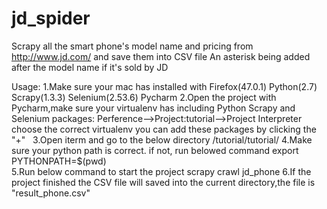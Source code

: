 # jd_spider
Scrapy all the smart phone's model name and pricing from http://www.jd.com/ and save them into CSV file
An asterisk being added after the model name if it's sold by JD 

Usage:
1.Make sure your mac has installed with Firefox(47.0.1) Python(2.7) Scrapy(1.3.3) Selenium(2.53.6) Pycharm
2.Open the project with Pycharm,make sure your virtualenv has including Python Scrapy and Selenium packages:
  Perference-->Project:tutorial-->Project Interpreter 
  choose the correct virtualenv
  you can add these packages by clicking the "+"  
3.Open iterm and go to the below directory
  /tutorial/tutorial/
4.Make sure your python path is correct. if not, run belowed command
  export PYTHONPATH=$(pwd)   
5.Run below command to start the project
  scrapy crawl jd_phone
6.If the project finished the CSV file will saved into the current directory,the file is "result_phone.csv"
